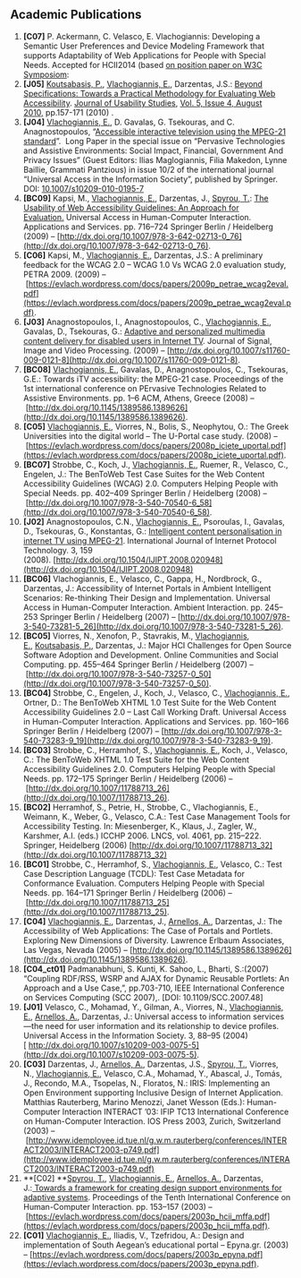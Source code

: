 ## Academic Publications

1. **[C07]** P. Ackermann, C. Velasco, E. Vlachogiannis: Developing a Semantic User Preferences and Device Modeling Framework that supports Adaptability of Web Applications for People with Special Needs. Accepted for HCII2014 (based [on position paper on W3C Symposiom](http://www.w3.org/WAI/RD/2013/user-modeling/paper8/): 
2. **[J05]** [Koutsabasis, P.](http://www.syros.aegean.gr/users/kgp), [Vlachogiannis, E.](https://evlach.wordpress.com), Darzentas, J.S.: [Beyond Specifications: Towards a Practical Methodology for Evaluating Web Accessibility](http://www.upassoc.org/upa_publications/jus/2010august/JUS_Koutsabasis_August_2010.pdf). [Journal of Usability Studies](http://www.upassoc.org/upa_publications/jus/index.html), [Vol. 5, Issue 4, August 2010,](http://www.upassoc.org/upa_publications/jus) <span class="skimlinks-unlinked">pp.157-171</span> (2010) . 
3. **[J04]** [Vlachogiannis, E.](https://evlach.wordpress.com), D. Gavalas, G. Tsekouras, and C. Anagnostopoulos, “[Accessible interactive television using the MPEG-21 standard](http://dx.doi.org/10.1007/s10209-010-0195-7)”.  Long Paper in the special issue on “Pervasive Technologies and Assistive Environments: Social Impact, Financial, Government And Privacy Issues” (Guest Editors: Ilias Maglogiannis, Filia Makedon, Lynne Baillie, Grammati Pantzious) in issue 10/2 of the international journal “Universal Access in the Information Society”, published by Springer. DOI: [10.1007/s10209-010-0195-7](http://dx.doi.org/10.1007/s10209-010-0195-7) 
4. **[BC09]** Kapsi, M., [Vlachogiannis, E.](https://evlach.wordpress.com), Darzentas, J., [Spyrou, T.](http://www.syros.aegean.gr/users/tsp): [The Usability of Web Accessibility Guidelines: An Approach for Evaluation.](http://dx.doi.org/10.1007/978-3-642-02713-0_76) Universal Access in Human-Computer Interaction. Applications and Services. pp. 716–724 Springer Berlin / Heidelberg (2009) – [http://dx.doi.org/10.1007/978-3-642-02713-0_76](http://dx.doi.org/10.1007/978-3-642-02713-0_76). 
5. **[C06]** Kapsi, M., [Vlachogiannis, E.](https://evlach.wordpress.com), Darzentas, J.S.: A preliminary feedback for the WCAG 2.0 – WCAG 1.0 Vs WCAG 2.0 evaluation study, PETRA 2009\. (2009) – [https://evlach.wordpress.com/docs/papers/2009p_petrae_wcag2eval.pdf](https://evlach.wordpress.com/docs/papers/2009p_petrae_wcag2eval.pdf). 
6. **[J03]** Anagnostopoulos, I., Anagnostopoulos, C., [Vlachogiannis, E.](https://evlach.wordpress.com), Gavalas, D., Tsekouras, G.: [Adaptive and personalized multimedia content delivery for disabled users in Internet TV](http://dx.doi.org/10.1007/s11760-009-0121-8). Journal of Signal, Image and Video Processing. (2009) – [http://dx.doi.org/10.1007/s11760-009-0121-8](http://dx.doi.org/10.1007/s11760-009-0121-8). 
7. **[BC08]** [Vlachogiannis, E.](https://evlach.wordpress.com), Gavalas, D., Anagnostopoulos, C., Tsekouras, G.E.: Towards iTV accessibility: the MPEG-21 case. Proceedings of the 1st international conference on PErvasive Technologies Related to Assistive Environments. pp. 1–6 ACM, Athens, Greece (2008) – [http://dx.doi.org/10.1145/1389586.1389626](http://dx.doi.org/10.1145/1389586.1389626). 
8. **[C05]** [Vlachogiannis, E.](https://evlach.wordpress.com), Viorres, N., Bolis, S., Neophytou, O.: The Greek Universities into the digital world – The U-Portal case study. (2008) – [https://evlach.wordpress.com/docs/papers/2008p_iciete_uportal.pdf](https://evlach.wordpress.com/docs/papers/2008p_iciete_uportal.pdf). 
9. **[BC07]** Strobbe, C., Koch, J., [Vlachogiannis, E.](https://evlach.wordpress.com), Ruemer, R., Velasco, C., Engelen, J.: The BenToWeb Test Case Suites for the Web Content Accessibility Guidelines (WCAG) 2.0\. Computers Helping People with Special Needs. pp. 402–409 Springer Berlin / Heidelberg (2008) – [http://dx.doi.org/10.1007/978-3-540-70540-6_58](http://dx.doi.org/10.1007/978-3-540-70540-6_58). 
10. **[J02]** Anagnostopoulos, C.N., [Vlachogiannis, E.](https://evlach.wordpress.com), Psoroulas, I., Gavalas, D., Tsekouras, G., Konstantas, G.: [Intelligent content personalisation in internet TV using MPEG-21](http://dx.doi.org/10.1504/IJIPT.2008.020948). International Journal of Internet Protocol Technology. 3, 159 (2008). [http://dx.doi.org/10.1504/IJIPT.2008.020948](http://dx.doi.org/10.1504/IJIPT.2008.020948) 
11. **[BC06]** Vlachogiannis, E., Velasco, C., Gappa, H., Nordbrock, G., Darzentas, J.: Accessibility of Internet Portals in Ambient Intelligent Scenarios: Re-thinking Their Design and Implementation. Universal Access in Human-Computer Interaction. Ambient Interaction. pp. 245–253 Springer Berlin / Heidelberg (2007) – [http://dx.doi.org/10.1007/978-3-540-73281-5_26](http://dx.doi.org/10.1007/978-3-540-73281-5_26). 
12. **[BC05]** Viorres, N., Xenofon, P., Stavrakis, M., [Vlachogiannis, E.](https://evlach.wordpress.com), [Koutsabasis, P.](http://www.syros.aegean.gr/users/kgp), Darzentas, J.: Major HCI Challenges for Open Source Software Adoption and Development. Online Communities and Social Computing. pp. 455–464 Springer Berlin / Heidelberg (2007) – [http://dx.doi.org/10.1007/978-3-540-73257-0_50](http://dx.doi.org/10.1007/978-3-540-73257-0_50). 
13. **[BC04]** Strobbe, C., Engelen, J., Koch, J., Velasco, C., [Vlachogiannis, E.](https://evlach.wordpress.com), Ortner, D.: The BenToWeb XHTML 1.0 Test Suite for the Web Content Accessibility Guidelines 2.0 – Last Call Working Draft. Universal Access in Human-Computer Interaction. Applications and Services. pp. 160–166 Springer Berlin / Heidelberg (2007) – [http://dx.doi.org/10.1007/978-3-540-73283-9_19](http://dx.doi.org/10.1007/978-3-540-73283-9_19). 
14. **[BC03]** Strobbe, C., Herramhof, S., [Vlachogiannis, E.](https://evlach.wordpress.com), Koch, J., Velasco, C.: The BenToWeb XHTML 1.0 Test Suite for the Web Content Accessibility Guidelines 2.0\. Computers Helping People with Special Needs. pp. 172–175 Springer Berlin / Heidelberg (2006) – [http://dx.doi.org/10.1007/11788713_26](http://dx.doi.org/10.1007/11788713_26). 
15. **[BC02]** Herramhof, S., Petrie, H., Strobbe, C., Vlachogiannis, E., Weimann, K., Weber, G., Velasco, C.A.: Test Case Management Tools for Accessibility Testing. In: Miesenberger, K., Klaus, J., Zagler, W., Karshmer, A.I. (eds.) ICCHP 2006\. LNCS, vol. 4061, pp. 215–222\. Springer, Heidelberg (2006) [http://dx.doi.org/10.1007/11788713_32](http://dx.doi.org/10.1007/11788713_32) 
16. **[BC01]** Strobbe, C., Herramhof, S., [Vlachogiannis, E.](https://evlach.wordpress.com), Velasco, C.: Test Case Description Language (TCDL): Test Case Metadata for Conformance Evaluation. Computers Helping People with Special Needs. pp. 164–171 Springer Berlin / Heidelberg (2006) – [http://dx.doi.org/10.1007/11788713_25](http://dx.doi.org/10.1007/11788713_25). 
17. **[C04]** [Vlachogiannis, E.](https://evlach.wordpress.com), Darzentas, J., [Arnellos, A.](http://www.syros.aegean.gr/users/arar), Darzentas, J.: The Accessibility of Web Applications: The Case of Portals and Portlets. Exploring New Dimensions of Diversity. Lawrence Erlbaum Associates, Las Vegas, Nevada (2005) – [http://dx.doi.org/10.1145/1389586.1389626](http://dx.doi.org/10.1145/1389586.1389626). 
18. **[C04_ct01]** Padmanabhuni, S. Kunti, K. Sahoo, L., Bharti, S.:(2007) “Coupling RDF/RSS, WSRP and AJAX for Dynamic Reusable Portlets: An Approach and a Use Case,”, <span class="skimlinks-unlinked">pp.703-710</span>, IEEE International Conference on Services Computing (SCC 2007),. [DOI: 10.1109/<span class="skimlinks-unlinked">SCC.2007.48</span>] 
19. **[J01]** Velasco, C., Mohamad, Y., Gilman, A., Viorres, N., [Vlachogiannis, E.](https://evlach.wordpress.com), [Arnellos, A.](http://www.syros.aegean.gr/users/arar), Darzentas, J.: Universal access to information services—the need for user information and its relationship to device profiles. Universal Access in the Information Society. 3, 88–95 (2004)[ http://dx.doi.org/10.1007/s10209-003-0075-5](http://dx.doi.org/10.1007/s10209-003-0075-5). 
20. **[C03]** Darzentas, J., [Arnellos, A.](http://www.syros.aegean.gr/users/arar), Darzentas, J.S., [Spyrou, T.](http://www.syros.aegean.gr/users/tsp), Viorres, N., [Vlachogiannis, E.](https://evlach.wordpress.com), Velasco, C.A., Mohamad, Y., Abascal, J., Tomás, J., Recondo, M.A., Tsopelas, N., Floratos, N.: IRIS: Implementing an Open Environment supporting Inclusive Design of Internet Application. Matthias Rauterberg, Marino Menozzi, Janet Wesson (Eds.): Human-Computer Interaction INTERACT ’03: IFIP TC13 International Conference on Human-Computer Interaction. IOS Press 2003, Zurich, Switzerland (2003) – [http://www.idemployee.id.tue.nl/g.w.m.rauterberg/conferences/INTERACT2003/INTERACT2003-p749.pdf](http://www.idemployee.id.tue.nl/g.w.m.rauterberg/conferences/INTERACT2003/INTERACT2003-p749.pdf) 
21. **[C02] **[Spyrou, T.](http://www.syros.aegean.gr/users/tsp), [Vlachogiannis, E.](https://evlach.wordpress.com), [Arnellos, A.](http://www.syros.aegean.gr/users/arar), Darzentas, J.:[ Towards a framework for creating design support environments for adaptive systems](https://evlach.wordpress.com/docs/papers/2003p_hcii_mffa.pdf). Proceedings of the Tenth International Conference on Human-Computer Interaction. pp. 153–157 (2003) – [https://evlach.wordpress.com/docs/papers/2003p_hcii_mffa.pdf](https://evlach.wordpress.com/docs/papers/2003p_hcii_mffa.pdf). 
22. **[C01]** [Vlachogiannis, E.](https://evlach.wordpress.com), Iliadis, V., Tzefridou, A.: Design and implementation of South Aegean’s educational portal – <span class="skimlinks-unlinked">Epyna.gr</span>. (2003) – [https://evlach.wordpress.com/docs/papers/2003p_epyna.pdf](https://evlach.wordpress.com/docs/papers/2003p_epyna.pdf).
